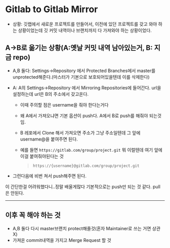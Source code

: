 # Gitlab to Gitlab Mirror

* 상황: 깃랩에서 새로운 프로젝트를 만들어서, 이전에 있던 프로젝트를 갖고 와야 하는 상황이었는데  깃 커밋 내역이나 브랜치까지 다 가져와야 하는 상황이었다.

## A->B로 옮기는 상황(A:옛날 커밋 내역 남아있는거, B: 지금 repo)

* A,B 둘다: Settings->Repository 에서  Protected Branches에서 master를 unprotected해준다.(마스터가 기본으로 보호되어있을텐데 이를 삭제한다)

* A: A의 Settings->Repository 에서 Mirroring Repositories에 들어간다. url을 설정하는데 url은 B의 주소에서 갖고온다.

  * 이때 주의할 점은 username을 줘야 한다는거다

  * 왜 A에서 가져오냐면 기본 옵션이 push다. A에서 B로 push를 해줘야 되는것임.

  * B 레포에서 Clone 해서 가져오면 주소가 그냥 주소일텐데 그 앞에 username@을 붙여주면 된다.

  * 예를 들면 `https://gitlab.com/group/project.git` 뭐 이럴텐데 여기 앞에 이걸 붙여줘야된다는 것

    > `https://{username}@gitlab.com/group/project.git`

* 그런다음에 비번 쳐서 push해주면 된다.

이 간단한걸 어려워했다니..정말 배울게많다
기본적으로는 push만 되는 것 같다. pull 은 안된다.

---
## 이후 꼭 해야 하는 것
* A,B 둘다 다시 master브랜치 protect해줄것(혼자 Maintainer로 쓰는 거면 상관 X)
* 가져온 commit내역을 가지고 Merge Request 할 것

